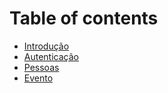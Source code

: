 # Table of contents

* [Introdução](README.md)
* [Autenticação](autenticacao.md)
* [Pessoas](pessoas.md)
* [Evento](evento.md)

